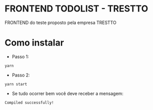 # FRONTEND TODOLIST - TRESTTO

FRONTEND do teste proposto pela empresa TRESTTO

# Como instalar

- Passo 1:

`yarn`

- Passo 2:

`yarn start`

- Se tudo ocorrer bem você deve receber a mensagem:

`Compiled successfully!`
